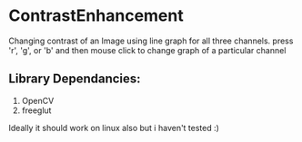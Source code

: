ContrastEnhancement
====================
Changing contrast of an Image using line graph for all three channels.
press 'r', 'g', or 'b' and then mouse click to change graph of a particular channel

Library Dependancies:
---------------------
1. OpenCV
2. freeglut

Ideally it should work on linux also but i haven't tested :)
